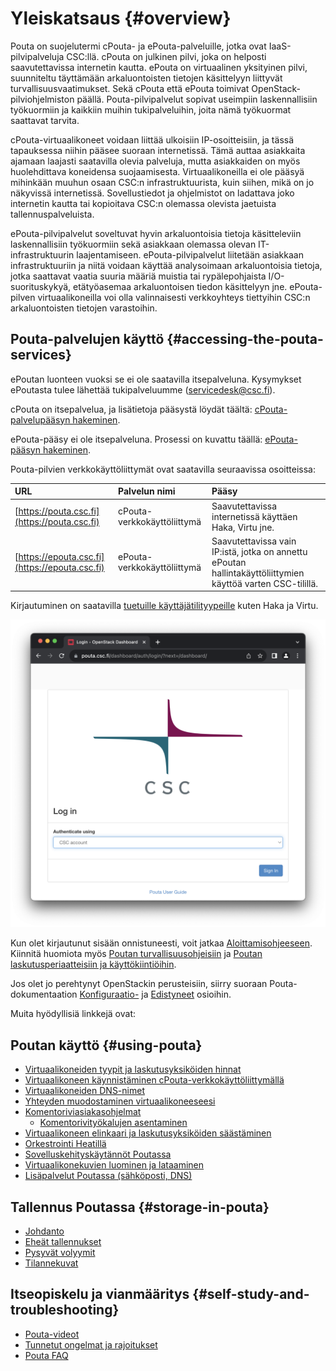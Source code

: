 # Yleiskatsaus {#overview}

Pouta on suojelutermi cPouta- ja ePouta-palveluille, jotka ovat IaaS-pilvipalveluja CSC:llä. cPouta on julkinen pilvi, joka on helposti saavutettavissa internetin kautta. ePouta on virtuaalinen yksityinen pilvi, suunniteltu täyttämään arkaluontoisten tietojen käsittelyyn liittyvät turvallisuusvaatimukset. Sekä cPouta että ePouta toimivat OpenStack-pilviohjelmiston päällä. Pouta-pilvipalvelut sopivat useimpiin laskennallisiin työkuormiin ja kaikkiin muihin tukipalveluihin, joita nämä työkuormat saattavat tarvita.

cPouta-virtuaalikoneet voidaan liittää ulkoisiin IP-osoitteisiin, ja tässä tapauksessa niihin pääsee suoraan internetissä. Tämä auttaa asiakkaita ajamaan laajasti saatavilla olevia palveluja, mutta asiakkaiden on myös huolehdittava koneidensa suojaamisesta. Virtuaalikoneilla ei ole pääsyä mihinkään muuhun osaan CSC:n infrastruktuurista, kuin siihen, mikä on jo näkyvissä internetissä. Sovellustiedot ja ohjelmistot on ladattava joko internetin kautta tai kopioitava CSC:n olemassa olevista jaetuista tallennuspalveluista.

ePouta-pilvipalvelut soveltuvat hyvin arkaluontoisia tietoja käsitteleviin laskennallisiin työkuormiin sekä asiakkaan olemassa olevan IT-infrastruktuurin laajentamiseen. ePouta-pilvipalvelut liitetään asiakkaan infrastruktuuriin ja niitä voidaan käyttää analysoimaan arkaluontoisia tietoja, jotka saattavat vaatia suuria määriä muistia tai rypälepohjaista I/O-suorituskykyä, etätyöasemaa arkaluontoisen tiedon käsittelyyn jne. ePouta-pilven virtuaalikoneilla voi olla valinnaisesti verkkoyhteys tiettyihin CSC:n arkaluontoisten tietojen varastoihin.

## Pouta-palvelujen käyttö {#accessing-the-pouta-services}

ePoutan luonteen vuoksi se ei ole saatavilla itsepalveluna. Kysymykset ePoutasta tulee lähettää tukipalveluumme (<servicedesk@csc.fi>).

cPouta on itsepalvelua, ja lisätietoja pääsystä löydät täältä: [cPouta-palvelupääsyn hakeminen](../../accounts/how-to-add-service-access-for-project.md).

ePouta-pääsy ei ole itsepalveluna. Prosessi on kuvattu täällä: [ePouta-pääsyn hakeminen](ePouta-access.md).

Pouta-pilvien verkkokäyttöliittymät ovat saatavilla seuraavissa osoitteissa:

| URL | Palvelun nimi | Pääsy |
| :-------------| :-------------| :-----|
| [https://pouta.csc.fi](https://pouta.csc.fi) | cPouta-verkkokäyttöliittymä | Saavutettavissa internetissä käyttäen Haka, Virtu jne. |
| [https://epouta.csc.fi](https://epouta.csc.fi) | ePouta-verkkokäyttöliittymä | Saavutettavissa vain IP:istä, jotka on annettu ePoutan hallintakäyttöliittymien käyttöä varten CSC-tilillä. |

Kirjautuminen on saatavilla [tuetuille käyttäjätilityypeille](../../accounts/how-to-create-new-user-account.md) kuten Haka ja Virtu.

![Pouta web login page](../img/pouta_overview_web_login.png)

Kun olet kirjautunut sisään onnistuneesti, voit jatkaa [Aloittamisohjeeseen](getting-started.md). Kiinnitä huomiota myös [Poutan turvallisuusohjeisiin](security.md) ja [Poutan laskutusperiaatteisiin ja käyttökiintiöihin](accounting.md).

Jos olet jo perehtynyt OpenStackin perusteisiin, siirry suoraan Pouta-dokumentaation [Konfiguraatio-](configuration.md) ja [Edistyneet](advanced.md) osioihin.

Muita hyödyllisiä linkkejä ovat:

## Poutan käyttö {#using-pouta}

* [Virtuaalikoneiden tyypit ja laskutusyksiköiden hinnat](vm-flavors-and-billing.md)
* [Virtuaalikoneen käynnistäminen cPouta-verkkokäyttöliittymällä](launch-vm-from-web-gui.md)
* [Virtuaalikoneiden DNS-nimet](additional-services.md#dns-services-in-cpouta)
* [Yhteyden muodostaminen virtuaalikoneeseesi](connecting-to-vm.md)
* [Komentoriviasiakasohjelmat](command-line-tools.md)
    * [Komentorivityökalujen asentaminen](install-client.md)
* [Virtuaalikoneen elinkaari ja laskutusyksiköiden säästäminen](vm-lifecycle.md)
* [Orkestrointi Heatillä](tutorials/heat-orchestration.md)
* [Sovelluskehityskäytännöt Poutassa](application-dev.md)
* [Virtuaalikonekuvien luominen ja lataaminen](adding-images.md)
* [Lisäpalvelut Poutassa (sähköposti, DNS)](additional-services.md)

## Tallennus Poutassa {#storage-in-pouta}

* [Johdanto](storage.md)
* [Eheät tallennukset](ephemeral-storage.md)
* [Pysyvät volyymit](persistent-volumes.md)
* [Tilannekuvat](snapshots.md)

## Itseopiskelu ja vianmääritys {#self-study-and-troubleshooting}

* [Pouta-videot](tutorials/pouta-videos.md)
* [Tunnetut ongelmat ja rajoitukset](./known-problems.md)
* [Pouta FAQ](../../support/faq/index.md#pouta)
